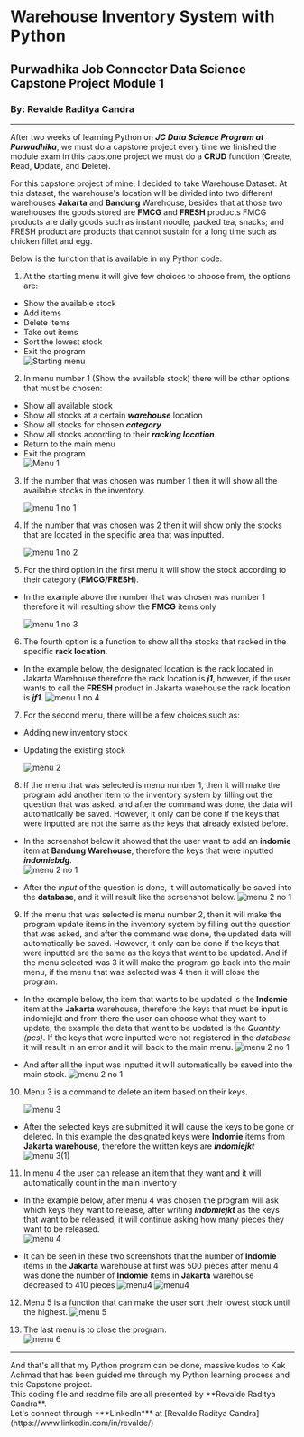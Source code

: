 # Warehouse Inventory System with Python
## Purwadhika Job Connector Data Science Capstone Project Module 1
### By: Revalde Raditya Candra
<hr>

After two weeks of learning Python on ***JC Data Science Program at Purwadhika***, we must do a capstone project every time we finished the module exam in this capstone project we must do a **CRUD** function (**C**reate, **R**ead, **U**pdate, and **D**elete).

For this capstone project of mine, I decided to take Warehouse Dataset. At this dataset, the warehouse's location will be divided into two different warehouses **Jakarta** and **Bandung** Warehouse, besides that at those two warehouses the goods stored are **FMCG** and **FRESH** products FMCG products are daily goods such as instant noodle, packed tea, snacks; and FRESH product are products that cannot sustain for a long time such as chicken fillet and egg.

Below is the function that is available in my Python code:

1. At the starting menu it will give few choices to choose from, the options are:
  - Show the available stock
  - Add items
  - Delete items
  - Take out items
  - Sort the lowest stock
  - Exit the program<br>
  ![Starting menu](Screenshot/ss1(1).jpg)
 
2. In menu number 1 (Show the available stock) there will be other options that must be chosen:
  - Show all available stock
  - Show all stocks at a certain ***warehouse*** location
  - Show all stocks for chosen ***category***
  - Show all stocks according to their ***racking location***
  - Return to the main menu
  - Exit the program<br>
    ![Menu 1](Screenshot/ss2(1).jpg)
 
3. If the number that was chosen was number 1 then it will show all the available stocks in the inventory.
 
   ![menu 1 no 1](Screenshot/ss3(1).jpg)
 
4. If the number that was chosen was 2 then it will show only the stocks that are located in the specific area that was inputted.

   ![menu 1 no 2](Screenshot/ss4(1).jpg)

5. For the third option in the first menu it will show the stock according to their category (**FMCG/FRESH**).
  - In the example above the number that was chosen was number 1 therefore it will resulting show the **FMCG** items only

    ![menu 1 no 3](Screenshot/ss5(2).jpg)
    
6. The fourth option is a function to show all the stocks that racked in the specific **rack location**.
  - In the example below, the designated location is the rack located in Jakarta Warehouse therefore the rack location is ***j1***, however, if the user wants to call the **FRESH** product in Jakarta warehouse the rack location is ***jf1***.
    ![menu 1 no 4](Screenshot/ss11(1).jpg)

7. For the second menu, there will be a few choices such as:
  - Adding new inventory stock
  - Updating the existing stock
  
    ![menu 2](Screenshot/ss6.jpg)
 
8. If the menu that was selected is menu number 1, then it will make the program add another item to the inventory system by filling out the question that was asked, and after the command was done, the data will automatically be saved. However, it only can be done if the keys that were inputted are not the same as the keys that already existed before.
  - In the screenshot below it showed that the user want to add an **indomie** item at **Bandung Warehouse**, therefore the keys that were inputted ***indomiebdg***.<br>
     ![menu 2 no 1](Screenshot/ss7(2).jpg)

  - After the *input* of the question is done, it will automatically be saved into the **database**, and it will result like the screenshot below.
     ![menu 2 no 1](Screenshot/ss7(3).jpg)

9. If the menu that was selected is menu number 2, then it will make the program update items in the inventory system by filling out the question that was asked, and after the command was done, the updated data will automatically be saved. However, it only can be done if the keys that were inputted are the same as the keys that want to be updated. And if the menu selected was 3 it will make the program go back into the main menu, if the menu that was selected was 4 then it will close the program.
  - In the example below, the item that wants to be updated is the **Indomie** item at the **Jakarta** warehouse, therefore the keys that must be input is indomiejkt and from there the user can choose what they want to update, the example the data that want to be updated is the *Quantity (pcs)*. If the keys that were inputted were not registered in the *database* it will result in an error and it will back to the main menu.
    ![menu 2 no 1](Screenshot/ss8(2).jpg)

  - And after all the input was inputted it will automatically be saved into the main stock.
    ![menu 2 no 1](Screenshot/ss8(3).jpg)

10. Menu 3 is a command to delete an item based on their keys.

    ![menu 3](Screenshot/ss9.jpg)
  - After the selected keys are submitted it will cause the keys to be gone or deleted. In this example the designated keys were **Indomie** items from **Jakarta warehouse**, therefore the written keys are ***indomiejkt***
   ![menu 3(1)](Screenshot/ss9(2).jpg)

11. In menu 4 the user can release an item that they want and it will automatically count in the main inventory
  - In the example below, after menu 4 was chosen the program will ask which keys they want to release, after writing ***indomiejkt*** as the keys that want to be released, it will continue asking how many pieces they want to be released.<br>
    ![menu 4](Screenshot/ss10.jpg)
    
  - It can be seen in these two screenshots that the number of **Indomie** items in the **Jakarta** warehouse at first was 500 pieces after menu 4 was done the number of **Indomie** items in **Jakarta** warehouse decreased to 410 pieces
     ![menu4](Screenshot/ss3(1).jpg)
     ![menu4](Screenshot/ss10(3).jpg)

12. Menu 5 is a function that can make the user sort their lowest stock until the highest.
     ![menu 5](Screenshot/ss12.jpg)
     
13. The last menu is to close the program.<br>
     ![menu 6](Screenshot/ss13.jpg)
     
<hr>
And that's all that my Python program can be done, massive kudos to Kak Achmad that has been guided me through my Python learning process and this Capstone project.<br>
This coding file and readme file are all presented by **Revalde Raditya Candra**.<br>
Let's connect through ***LinkedIn*** at [Revalde Raditya Candra](https://www.linkedin.com/in/revalde/)

